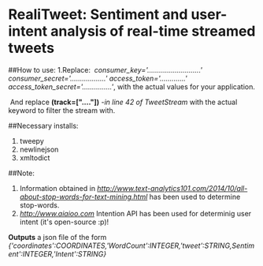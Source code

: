 # RealiTweet: Sentiment and user-intent analysis of real-time streamed tweets


##How to use:
1.Replace: 
&nbsp;*consumer_key='...........................'
consumer_secret='..................'
access_token='.............'
access_token_secret='...............'*, with the actual values for your application.

&nbsp;And replace **(track=["...."])** *-in line 42 of TweetStream*  with the actual keyword to filter the stream with.

##Necessary installs:
1. tweepy
2. newlinejson
3. xmltodict

##Note:
1. Information obtained in *http://www.text-analytics101.com/2014/10/all-about-stop-words-for-text-mining.html* has been used to determine stop-words.
2. *http://www.aiaioo.com* Intention API has been used for determinig user intent (it's open-source :p)!

**Outputs** a json file of the form *{'coordinates':COORDINATES,'WordCount':INTEGER,'tweet':STRING,Sentiment':INTEGER,'Intent':STRING}* 

